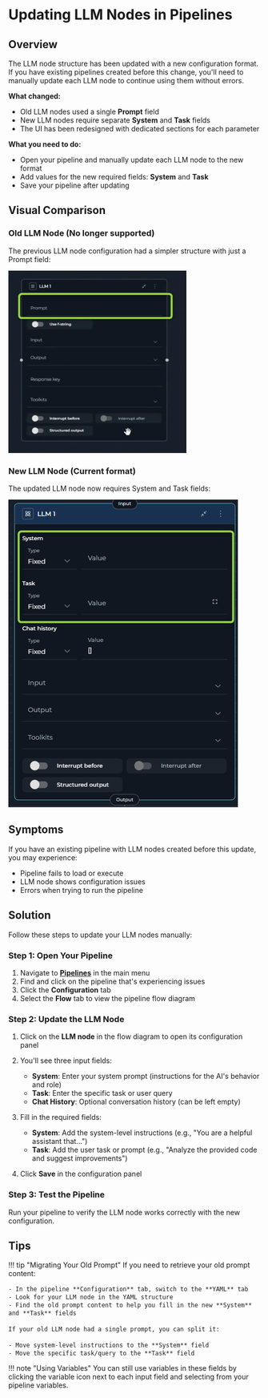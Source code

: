 # Updating LLM Nodes in Pipelines

## Overview

The LLM node structure has been updated with a new configuration format. If you have existing pipelines created before this change, you'll need to manually update each LLM node to continue using them without errors.

**What changed:**

- Old LLM nodes used a single **Prompt** field
- New LLM nodes require separate **System** and **Task** fields
- The UI has been redesigned with dedicated sections for each parameter

**What you need to do:**

- Open your pipeline and manually update each LLM node to the new format
- Add values for the new required fields: **System** and **Task**
- Save your pipeline after updating

## Visual Comparison

### Old LLM Node (No longer supported)

The previous LLM node configuration had a simpler structure with just a Prompt field:

![Old LLM Node](<../img/how-tos/pipeline-llm-node-update/old-llm-node.png>)

### New LLM Node (Current format)

The updated LLM node now requires System and Task fields:

![New LLM Node](<../img/how-tos/pipeline-llm-node-update/new-llm-node.png>)

## Symptoms

If you have an existing pipeline with LLM nodes created before this update, you may experience:

- Pipeline fails to load or execute
- LLM node shows configuration issues
- Errors when trying to run the pipeline

## Solution

Follow these steps to update your LLM nodes manually:

### Step 1: Open Your Pipeline

1. Navigate to **[Pipelines](../menus/pipelines.md)** in the main menu
2. Find and click on the pipeline that's experiencing issues
3. Click the **Configuration** tab
4. Select the **Flow** tab to view the pipeline flow diagram

### Step 2: Update the LLM Node

1. Click on the **LLM node** in the flow diagram to open its configuration panel
2. You'll see three input fields:
     - **System**: Enter your system prompt (instructions for the AI's behavior and role)
     - **Task**: Enter the specific task or user query
     - **Chat History**: Optional conversation history (can be left empty)

3. Fill in the required fields:
     - **System**: Add the system-level instructions (e.g., "You are a helpful assistant that...")
     - **Task**: Add the user task or prompt (e.g., "Analyze the provided code and suggest improvements")
4. Click **Save** in the configuration panel

### Step 3: Test the Pipeline

Run your pipeline to verify the LLM node works correctly with the new configuration.

## Tips

!!! tip "Migrating Your Old Prompt"
    If you need to retrieve your old prompt content:
    
    - In the pipeline **Configuration** tab, switch to the **YAML** tab
    - Look for your LLM node in the YAML structure
    - Find the old prompt content to help you fill in the new **System** and **Task** fields
    
    If your old LLM node had a single prompt, you can split it:
    
    - Move system-level instructions to the **System** field
    - Move the specific task/query to the **Task** field

!!! note "Using Variables"
    You can still use variables in these fields by clicking the variable icon next to each input field and selecting from your pipeline variables.

